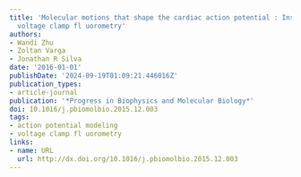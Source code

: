 ```yaml
---
title: 'Molecular motions that shape the cardiac action potential : Insights from
  voltage clamp fl uorometry'
authors:
- Wandi Zhu
- Zoltan Varga
- Jonathan R Silva
date: '2016-01-01'
publishDate: '2024-09-19T01:09:21.446016Z'
publication_types:
- article-journal
publication: '*Progress in Biophysics and Molecular Biology*'
doi: 10.1016/j.pbiomolbio.2015.12.003
tags:
- action potential modeling
- voltage clamp fl uorometry
links:
- name: URL
  url: http://dx.doi.org/10.1016/j.pbiomolbio.2015.12.003
---
```

